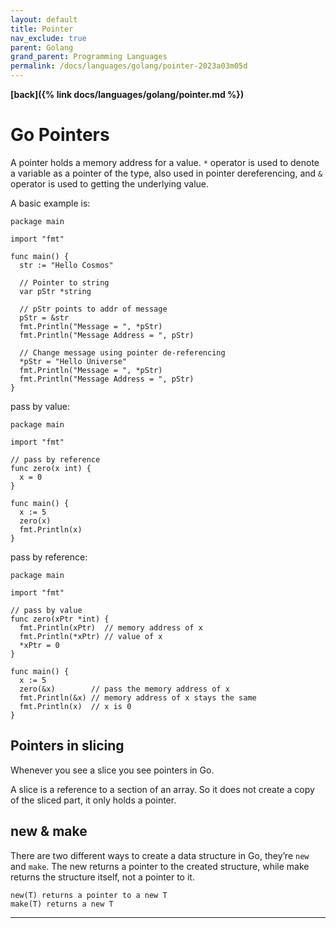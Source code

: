 ```yaml
---
layout: default
title: Pointer
nav_exclude: true
parent: Golang
grand_parent: Programming Languages
permalink: /docs/languages/golang/pointer-2023a03m05d
---
```


__[back]({% link docs/languages/golang/pointer.md %})__

# Go Pointers

A pointer holds a memory address for a value. `*` operator is used to denote a variable as a pointer of the type, also used in pointer dereferencing, and `&` operator is used to getting the underlying value.

A basic example is:

```golang
package main

import "fmt"

func main() {
  str := "Hello Cosmos"
 
  // Pointer to string
  var pStr *string
 
  // pStr points to addr of message
  pStr = &str
  fmt.Println("Message = ", *pStr)
  fmt.Println("Message Address = ", pStr)
 
  // Change message using pointer de-referencing
  *pStr = "Hello Universe"
  fmt.Println("Message = ", *pStr)
  fmt.Println("Message Address = ", pStr)
}
```

pass by value:

```golang
package main

import "fmt"

// pass by reference
func zero(x int) {
  x = 0
}

func main() {
  x := 5
  zero(x)
  fmt.Println(x)
}
```

pass by reference:

```golang
package main

import "fmt"

// pass by value
func zero(xPtr *int) {
  fmt.Println(xPtr)  // memory address of x
  fmt.Println(*xPtr) // value of x
  *xPtr = 0
}

func main() {
  x := 5
  zero(&x)        // pass the memory address of x
  fmt.Println(&x) // memory address of x stays the same
  fmt.Println(x)  // x is 0
}
```

## Pointers in slicing

Whenever you see a slice you see pointers in Go.

A slice is a reference to a section of an array. So it does not create a copy of the sliced part, it only holds a pointer.

## new & make

There are two different ways to create a data structure in Go, they’re `new` and `make`. The new returns a pointer to the created structure, while make returns the structure itself, not a pointer to it.

```
new(T) returns a pointer to a new T
make(T) returns a new T
```

----

[^1]: [Go Pointers](https://medium.com/@nurettinabaci/go-pointers-a538c457a62e)
